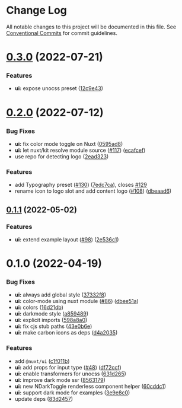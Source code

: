 # Change Log

All notable changes to this project will be documented in this file.
See [Conventional Commits](https://conventionalcommits.org) for commit guidelines.

# [0.3.0](https://github.com/nuxt/ui/compare/@nuxt/ui@0.2.0...@nuxt/ui@0.3.0) (2022-07-21)


### Features

* **ui:** expose unocss preset ([12c9e43](https://github.com/nuxt/ui/commit/12c9e43ae05a567aafe9891130e369494b62aa96))





# [0.2.0](https://github.com/nuxt/ui/compare/@nuxt/ui@0.1.1...@nuxt/ui@0.2.0) (2022-07-12)


### Bug Fixes

* **ui:** fix color mode toggle on Nuxt ([0595ad8](https://github.com/nuxt/ui/commit/0595ad82139fdd3ae054e0ce358cb345448f7d98))
* **ui:** let nuxt/kit resolve module source ([#117](https://github.com/nuxt/ui/issues/117)) ([ecafcef](https://github.com/nuxt/ui/commit/ecafcef782f96fd6520cce048faee0b74404b4ce))
* use repo for detecting logo ([2ead323](https://github.com/nuxt/ui/commit/2ead3237aa1b8cd747aa23602f5c4cd25bf8a2f7))


### Features

* add Typography preset ([#130](https://github.com/nuxt/ui/issues/130)) ([7edc7ca](https://github.com/nuxt/ui/commit/7edc7ca536eb19d87047dcccf9089694bb21a5f8)), closes [#129](https://github.com/nuxt/ui/issues/129)
* rename icon to logo slot and add content logo ([#108](https://github.com/nuxt/ui/issues/108)) ([dbeaad6](https://github.com/nuxt/ui/commit/dbeaad6793ee08b8c41660165fac252e733fe5fc))





## [0.1.1](https://github.com/nuxt/ui/compare/@nuxt/ui@0.1.0...@nuxt/ui@0.1.1) (2022-05-02)


### Features

* **ui:** extend example layout ([#98](https://github.com/nuxt/ui/issues/98)) ([2e536c1](https://github.com/nuxt/ui/commit/2e536c164974282658b5f78a983fc30a123bfa7c))





# 0.1.0 (2022-04-19)


### Bug Fixes

* **ui:** always add global style ([37332f8](https://github.com/nuxt/ui/commit/37332f8669f02257740baec6e3131fdca6a589b9))
* **ui:** color-mode using nuxt module ([#86](https://github.com/nuxt/ui/issues/86)) ([dbee51a](https://github.com/nuxt/ui/commit/dbee51abe69b2924cba1e09b630235008d347789))
* **ui:** colors ([16d21db](https://github.com/nuxt/ui/commit/16d21dbfb7fc30b7b429f2d52bf71425c0e0dcf5))
* **ui:** darkmode style ([a859489](https://github.com/nuxt/ui/commit/a859489036be3a9783733cb31d8609e60dd30928))
* **ui:** explicit imports ([598a8a0](https://github.com/nuxt/ui/commit/598a8a0f7f0faa341d2cb391b74aa040c3430b55))
* **ui:** fix cjs stub paths ([43e0b6e](https://github.com/nuxt/ui/commit/43e0b6e411d256314d879ba14706987968a1d62a))
* **ui:** make carbon icons as deps ([d4a2035](https://github.com/nuxt/ui/commit/d4a203552513abedd60ed4d3e53b297268bf0872))


### Features

* add `@nuxt/ui` ([c1f011b](https://github.com/nuxt/ui/commit/c1f011bebba38e28f5c38cbf69efaeb5f8d766b1))
* **ui:** add props for input type ([#48](https://github.com/nuxt/ui/issues/48)) ([df72ccf](https://github.com/nuxt/ui/commit/df72ccf626d72833ad4ec960956f2d2e662d6173))
* **ui:** enable transformers for unocss ([631d265](https://github.com/nuxt/ui/commit/631d2655f0469286fd17b6ea39dbb0650571b156))
* **ui:** improve dark mode ssr ([8563179](https://github.com/nuxt/ui/commit/8563179107677c7ebad5553c1d76bd6a6c38113f))
* **ui:** new NDarkToggle renderless component helper ([60cddc1](https://github.com/nuxt/ui/commit/60cddc15e1e68dcbb773f94c114194603d936280))
* **ui:** support dark mode for examples ([3e9e8c0](https://github.com/nuxt/ui/commit/3e9e8c056697b1874004064391f8b8267aa59d9b))
* update deps ([83d2457](https://github.com/nuxt/ui/commit/83d245724d7148d5e5469a36ffa86f1d85282e2e))
